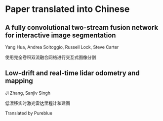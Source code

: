 # Paper translated into Chinese

## A fully convolutional two-stream fusion network for interactive image segmentation
Yang Hua, Andrea Soltoggio, Russell Lock, Steve Carter

使用完全卷积双流融合网络进行交互式图像分割

## Low-drift and real-time lidar odometry and mapping
Ji Zhang, Sanjiv Singh

低漂移实时激光雷达里程计和建图


Translated by Pureblue
